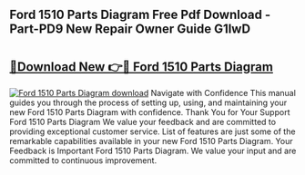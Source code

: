## Ford 1510 Parts Diagram Free Pdf Download - Part-PD9 New Repair Owner Guide G1IwD

# <h2><a href="http://dfu9ehz.blite.top/?on=Ford+1510+Parts+Diagram">🔗Download New 👉🔴 Ford 1510 Parts Diagram</a></h2>

[![Ford 1510 Parts Diagram download](https://i.imgur.com/lujVjoI.png)](http://dfu9ehz.blite.top/?on=Ford+1510+Parts+Diagram)
Navigate with Confidence This manual guides you through the process of setting up, using, and maintaining your new Ford 1510 Parts Diagram with confidence. Thank You for Your Support Ford 1510 Parts Diagram We value your feedback and are committed to providing exceptional customer service. List of features are just some of the remarkable capabilities available in your new Ford 1510 Parts Diagram. Your Feedback is Important Ford 1510 Parts Diagram. We value your input and are committed to continuous improvement.

